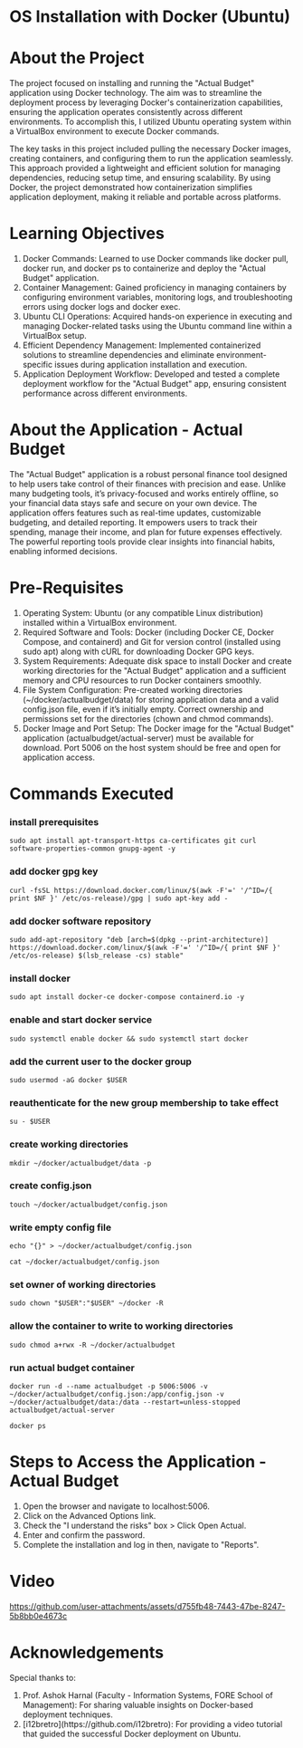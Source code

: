 # OS Installation with Docker (Ubuntu)




<h1>About the Project</h1>

The project focused on installing and running the "Actual Budget" application using Docker technology. The aim was to streamline the deployment process by leveraging Docker's containerization capabilities, ensuring the application operates consistently across different environments. To accomplish this, I utilized Ubuntu operating system within a VirtualBox environment to execute Docker commands.

The key tasks in this project included pulling the necessary Docker images, creating containers, and configuring them to run the application seamlessly. This approach provided a lightweight and efficient solution for managing dependencies, reducing setup time, and ensuring scalability. By using Docker, the project demonstrated how containerization simplifies application deployment, making it reliable and portable across platforms.




<h1>Learning Objectives</h1>
<ol>
<li>Docker Commands: Learned to use Docker commands like docker pull, docker run, and docker ps to containerize and deploy the "Actual Budget" application.</li>
<li>Container Management: Gained proficiency in managing containers by configuring environment variables, monitoring logs, and troubleshooting errors using docker logs and docker exec.</li>
<li>Ubuntu CLI Operations: Acquired hands-on experience in executing and managing Docker-related tasks using the Ubuntu command line within a VirtualBox setup.</li>
<li>Efficient Dependency Management: Implemented containerized solutions to streamline dependencies and eliminate environment-specific issues during application installation and execution.</li>
<li>Application Deployment Workflow: Developed and tested a complete deployment workflow for the "Actual Budget" app, ensuring consistent performance across different environments.</li>
</ol>




<h1>About the Application - Actual Budget</h1>

The "Actual Budget" application is a robust personal finance tool designed to help users take control of their finances with precision and ease. Unlike many budgeting tools, it’s privacy-focused and works entirely offline, so your financial data stays safe and secure on your own device. The application offers features such as real-time updates, customizable budgeting, and detailed reporting. It empowers users to track their spending, manage their income, and plan for future expenses effectively. The powerful reporting tools provide clear insights into financial habits, enabling informed decisions. 




<h1>Pre-Requisites</h1>
<ol>
<li>Operating System: Ubuntu (or any compatible Linux distribution) installed within a VirtualBox environment.</li>
<li>Required Software and Tools: Docker (including Docker CE, Docker Compose, and containerd) and Git for version control (installed using sudo apt) along with cURL for downloading Docker GPG keys.</li>
<li>System Requirements: Adequate disk space to install Docker and create working directories for the "Actual Budget" application and a sufficient memory and CPU resources to run Docker containers smoothly.</li>
<li>File System Configuration: Pre-created working directories (~/docker/actualbudget/data) for storing application data and a valid config.json file, even if it’s initially empty. Correct ownership and permissions set for the directories (chown and chmod commands).</li>
<li>Docker Image and Port Setup: The Docker image for the "Actual Budget" application (actualbudget/actual-server) must be available for download. Port 5006 on the host system should be free and open for application access.</li>
</ol>




<h1>Commands Executed</h1>

### **install prerequisites**
```
sudo apt install apt-transport-https ca-certificates git curl software-properties-common gnupg-agent -y
```

### **add docker gpg key**
```
curl -fsSL https://download.docker.com/linux/$(awk -F'=' '/^ID=/{ print $NF }' /etc/os-release)/gpg | sudo apt-key add -
```

### **add docker software repository**
```
sudo add-apt-repository "deb [arch=$(dpkg --print-architecture)] https://download.docker.com/linux/$(awk -F'=' '/^ID=/{ print $NF }' /etc/os-release) $(lsb_release -cs) stable"
```

### **install docker**
```
sudo apt install docker-ce docker-compose containerd.io -y
```

### **enable and start docker service**
```
sudo systemctl enable docker && sudo systemctl start docker
```

### **add the current user to the docker group**
```
sudo usermod -aG docker $USER
```

### **reauthenticate for the new group membership to take effect**
```
su - $USER
```

### **create working directories**
```
mkdir ~/docker/actualbudget/data -p
```

### **create config.json**
```
touch ~/docker/actualbudget/config.json
```

### **write empty config file**
```
echo "{}" > ~/docker/actualbudget/config.json
```
```
cat ~/docker/actualbudget/config.json
```

### **set owner of working directories**
```
sudo chown "$USER":"$USER" ~/docker -R
```

### **allow the container to write to working directories**
```
sudo chmod a+rwx -R ~/docker/actualbudget
```

### **run actual budget container**
```
docker run -d --name actualbudget -p 5006:5006 -v ~/docker/actualbudget/config.json:/app/config.json -v ~/docker/actualbudget/data:/data --restart=unless-stopped actualbudget/actual-server
```

```
docker ps
```




<h1>Steps to Access the Application - Actual Budget</h1>
<ol>
<li>Open the browser and navigate to localhost:5006.</li>
<li>Click on the Advanced Options link.</li>
<li>Check the "I understand the risks" box > Click Open Actual.</li>
<li>Enter and confirm the password.</li>
<li>Complete the installation and log in then, navigate to "Reports".</li>
</ol>




<h1>Video</h1>

https://github.com/user-attachments/assets/d755fb48-7443-47be-8247-5b8bb0e4673c




<h1>Acknowledgements</h1>

Special thanks to:
<ol>
<li>Prof. Ashok Harnal (Faculty - Information Systems, FORE School of Management): For sharing valuable insights on Docker-based deployment techniques.</li>
<li>[i12bretro](https://github.com/i12bretro): For providing a video tutorial that guided the successful Docker deployment on Ubuntu.</li>
</ol>
